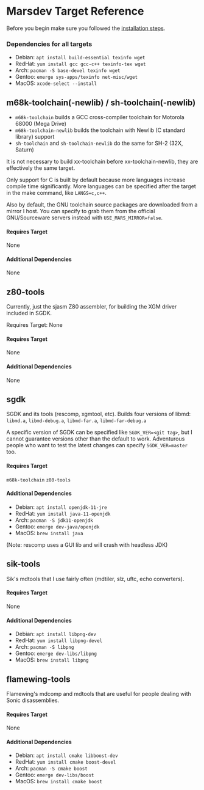 # Marsdev Target Reference

Before you begin make sure you followed the [installation steps](install.md).


### Dependencies for all targets

 * Debian: `apt install build-essential texinfo wget`
 * RedHat: `yum install gcc gcc-c++ texinfo-tex wget`
 * Arch: `pacman -S base-devel texinfo wget`
 * Gentoo: `emerge sys-apps/texinfo net-misc/wget`
 * MacOS: `xcode-select --install`


## m68k-toolchain(-newlib) / sh-toolchain(-newlib)

 - `m68k-toolchain` builds a GCC cross-compiler toolchain for Motorola 68000 (Mega Drive)
 - `m68k-toolchain-newlib` builds the toolchain with Newlib (C standard library) support
 - `sh-toolchain` and `sh-toolchain-newlib` do the same for SH-2 (32X, Saturn)

It is not necessary to build xx-toolchain before xx-toolchain-newlib,
they are effectively the same target.

Only support for C is built by default because more languages increase compile time significantly.
More languages can be specified after the target in the make command, like `LANGS=c,c++`.

Also by default, the GNU toolchain source packages are downloaded from a mirror I host.
You can specify to grab them from the official GNU/Sourceware servers instead with
`USE_MARS_MIRROR=false`. 

#### Requires Target

None

#### Additional Dependencies

None


## z80-tools

Currently, just the sjasm Z80 assembler, for building the XGM driver included in SGDK.

Requires Target: None


#### Requires Target

None

#### Additional Dependencies

None


## sgdk

SGDK and its tools (rescomp, xgmtool, etc).
Builds four versions of libmd: `libmd.a`, `libmd-debug.a`, `libmd-far.a`, `libmd-far-debug.a`

A specific version of SGDK can be specified like `SGDK_VER=<git tag>`,
but I cannot guarantee versions other than the default to work.
Adventurous people who want to test the latest changes can specify `SGDK_VER=master` too.

#### Requires Target

`m68k-toolchain` `z80-tools`

#### Additional Dependencies

 * Debian: `apt install openjdk-11-jre`
 * RedHat: `yum install java-11-openjdk`
 * Arch: `pacman -S jdk11-openjdk`
 * Gentoo: `emerge dev-java/openjdk`
 * MacOS: `brew install java`
 
(Note: rescomp uses a GUI lib and will crash with headless JDK)


## sik-tools

Sik's mdtools that I use fairly often (mdtiler, slz, uftc, echo converters).

#### Requires Target

None

#### Additional Dependencies

 * Debian: `apt install libpng-dev`
 * RedHat: `yum install libpng-devel`
 * Arch: `pacman -S libpng`
 * Gentoo: `emerge dev-libs/libpng`
 * MacOS: `brew install libpng`

## flamewing-tools

Flamewing's mdcomp and mdtools that are useful for people dealing with Sonic disassemblies.

#### Requires Target

None

#### Additional Dependencies

 * Debian: `apt install cmake libboost-dev`
 * RedHat: `yum install cmake boost-devel`
 * Arch: `pacman -S cmake boost`
 * Gentoo: `emerge dev-libs/boost`
 * MacOS: `brew install cmake boost`
